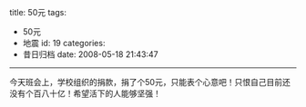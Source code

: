 title: 50元
tags:
  - 50元
  - 地震
id: 19
categories:
  - 昔日归档
date: 2008-05-18 21:43:47
---

今天班会上，学校组织的捐款，捐了个50元，只能表个心意吧！只恨自己目前还没有个百八十亿！希望活下的人能够坚强！